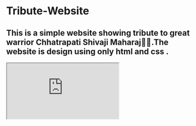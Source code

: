 # Tribute-Website
<h2>This is a simple website showing tribute to great warrior Chhatrapati Shivaji Maharaj🚩🚩.The website is design using only html and css .</h2>
<iframe src="https://github.com/Aniket-Dilip-Panse/Tribute-Website/blob/main/index.html"></iframe>
